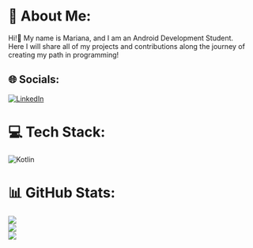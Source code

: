 # 💫 About Me:
Hi!👋 My name is Mariana, and I am an Android Development Student.<br>Here I will share all of my projects and contributions along the journey of creating my path in programming!<br>


## 🌐 Socials:
[![LinkedIn](https://img.shields.io/badge/LinkedIn-%230077B5.svg?logo=linkedin&logoColor=white)](https://linkedin.com/in/maribrander) 

# 💻 Tech Stack:
![Kotlin](https://img.shields.io/badge/kotlin-%237F52FF.svg?style=for-the-badge&logo=kotlin&logoColor=white)
# 📊 GitHub Stats:
![](https://github-readme-stats.vercel.app/api?username=maribrander&theme=dark&hide_border=false&include_all_commits=false&count_private=false)<br/>
![](https://github-readme-streak-stats.herokuapp.com/?user=maribrander&theme=dark&hide_border=false)<br/>
![](https://github-readme-stats.vercel.app/api/top-langs/?username=maribrander&theme=dark&hide_border=false&include_all_commits=false&count_private=false&layout=compact)


<!-- Proudly created with GPRM ( https://gprm.itsvg.in ) -->
